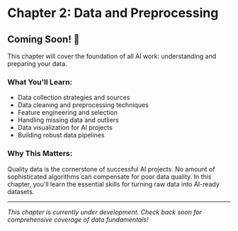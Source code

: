 # Chapter 2: Data and Preprocessing

## Coming Soon! 🚧

This chapter will cover the foundation of all AI work: understanding and preparing your data.

### What You'll Learn:
- Data collection strategies and sources
- Data cleaning and preprocessing techniques
- Feature engineering and selection
- Handling missing data and outliers
- Data visualization for AI projects
- Building robust data pipelines

### Why This Matters:
Quality data is the cornerstone of successful AI projects. No amount of sophisticated algorithms can compensate for poor data quality. In this chapter, you'll learn the essential skills for turning raw data into AI-ready datasets.

---

*This chapter is currently under development. Check back soon for comprehensive coverage of data fundamentals!*